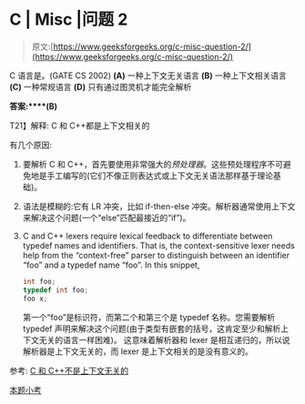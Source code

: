 # C | Misc |问题 2

> 原文:[https://www.geeksforgeeks.org/c-misc-question-2/](https://www.geeksforgeeks.org/c-misc-question-2/)

C 语言是。(GATE CS 2002)
**(A)** 一种上下文无关语言
**(B)** 一种上下文相关语言
**(C)** 一种常规语言
**(D)** 只有通过图灵机才能完全解析

**答案:****(B)**

T21】解释: C 和 C++都是上下文相关的

有几个原因:

1.  要解析 C 和 C++，首先要使用非常强大的*预处理器*。这些预处理程序不可避免地是手工编写的(它们不像正则表达式或上下文无关语法那样基于理论基础)。
2.  语法是模糊的:它有 LR 冲突，比如 if-then-else 冲突。解析器通常使用上下文来解决这个问题(一个“else”匹配最接近的“if”)。
3.  C and C++ lexers require lexical feedback to differentiate between typedef names and identifiers. That is, the context-sensitive lexer needs help from the “context-free” parser to distinguish between an identifier “foo” and a typedef name “foo”. In this snippet,

    ```cpp
    int foo;
    typedef int foo;
    foo x;
    ```

    第一个“foo”是标识符，而第二个和第三个是 typedef 名称。您需要解析 typedef 声明来解决这个问题(由于类型有嵌套的括号，这肯定至少和解析上下文无关的语言一样困难)。
    这意味着解析器和 lexer 是相互递归的，所以说解析器是上下文无关的，而 lexer 是上下文相关的是没有意义的。

参考: [C 和 C++不是上下文无关的](http://trevorjim.com/c-and-cplusplus-are-not-context-free/)

[本题小考](https://www.geeksforgeeks.org/c-language-2-gq/misc-gq/)